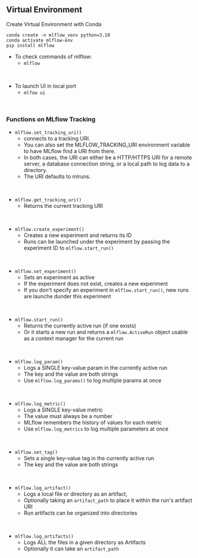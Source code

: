 ## Virtual Environment
Create Virtual Environment with Conda

```
conda create -n mlflow_venv python=3.10
conda activate mlflow-env
pip install mlflow
```

- To check commands of mlflow: 
    - `mlflow`

<br>

- To launch UI in local port
    - `mlfow ui`

<br>

### Functions on MLflow Tracking

- `mlflow.set_tracking_uri()`
    - connects to a tracking URI. 
    - You can also set the MLFLOW_TRACKING_URI environment variable to have MLflow find a URI from there. 
    - In both cases, the URI can either be a HTTP/HTTPS URI for a remote server, a database connection string, or a local path to log data to a directory. 
    - The URI defaults to mlruns.

<bR>

- `mlflow.get_tracking_uri()`
    - Returns the current tracking URI

<br>

- `mlflow.create_experiment()`
    - Creates a new experiment and returns its ID
    - Runs can be launched under the experiment by passing the experiment ID to `mlflow.start_run()`

<bR>

- `mlflow.set_experiment()`
    - Sets an experiment as active
    - If the experiment does not exist, creates a new experiment
    - If you don't specify an experiment in `mlflow.start_run()`, new runs are launche dunder this experiment

<br>

- `mlflow.start_run()`
    - Returns the currently active run (if one exists)
    - Or it starts a new run and returns a `mlflow.ActiveRun` object usable as a context manager for the current run

<br>

- `mlflow.log_param()`
    - Logs a SINGLE key-value param in the currently active run
    - The key and the value are both strings
    - Use `mlflow.log_params()` to log multiple params at once

<bR>

- `mlflow.log_metric()`
    - Logs a SINGLE key-value metric
    - The value must always be a number
    - MLflow remembers the history of values for each metric
    - Use `mlflow.log_metrics` to log multiple parameters at once

<br>

- `mlflow.set_tag()`
    - Sets a single key-value tag in the currently active run
    - The key and the value are both strings

<br>

- `mlflow.log_artifact()`
    - Logs a local file or directory as an artifact, 
    - Optionally taking an `artifact_path` to place it within the run's artifact URI
    - Run artifacts can be organized into directories 

<br>

- `mlflow.log_artifacts()`
    - Logs ALL the files in a given directory as Artifacts
    - Optionally it can take an `artifact_path`